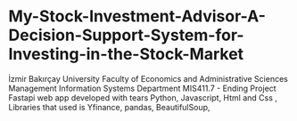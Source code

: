 # My-Stock-Investment-Advisor-A-Decision-Support-System-for-Investing-in-the-Stock-Market
İzmir Bakırçay University Faculty of Economics and Administrative Sciences Management Information Systems Department MIS411.7 - Ending Project
Fastapi web app developed with tears Python, Javascript, Html and Css , Libraries that used is Yfinance, pandas, BeautifulSoup,

